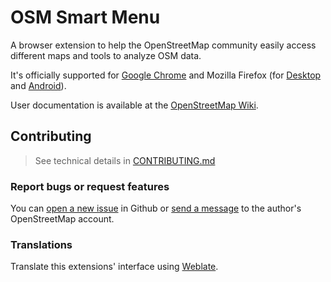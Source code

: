 # OSM Smart Menu
A browser extension to help the OpenStreetMap community easily access different maps and tools to analyze OSM data.

It's officially supported for [Google Chrome][chrome-desktop] and Mozilla Firefox (for [Desktop][firefox-desktop] and [Android][firefox-android]).

[chrome-desktop]: https://chrome.google.com/webstore/detail/osm-smart-menu/icipmdhgbkejfideagkhdebiaeohfijk
[firefox-desktop]: https://addons.mozilla.org/firefox/addon/osm-smart-menu/
[firefox-android]: https://addons.mozilla.org/android/addon/osm-smart-menu/

User documentation is available at the [OpenStreetMap Wiki](https://wiki.openstreetmap.org/wiki/OSM_Smart_Menu).

## Contributing

> See technical details in [CONTRIBUTING.md](./CONTRIBUTING.md)

### Report bugs or request features
You can [open a new issue](https://github.com/jgpacker/osm-smart-menu/issues/new)  in Github or [send a message](https://www.openstreetmap.org/message/new/jgpacker) to the author's OpenStreetMap account.

### Translations
Translate this extensions' interface using [Weblate](https://hosted.weblate.org/engage/osm-smart-menu/).
